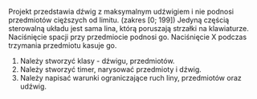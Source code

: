 Projekt przedstawia dźwig z maksymalnym udźwigiem i nie podnosi przedmiotów cięższych od limitu. (zakres [0; 199])
Jedyną częścią sterowalną układu jest sama lina, którą poruszają strzałki na klawiaturze. Naciśnięcie spacji przy przedmiocie podnosi go. Naciśnięcie X podczas trzymania przedmiotu kasuje go. 

1. Należy stworzyć klasy - dźwigu, przedmiotów.
2. Należy stworzyć timer, narysować przedmioty i dźwig.
3. Należy napisać warunki ograniczające ruch liny, przedmiotów oraz udźwig.